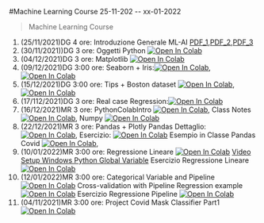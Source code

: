 #Machine Learning Course 25-11-202 -- xx-01-2022 

> Machine Learning Course

1. (25/11/2021)DG 4 ore: Introduzione Generale ML-AI [PDF_1](pdf/00_intro_ML.pdf),[PDF_2](pdf/1_IOT_INtro.pdf),[PDF_3](pdf/2_open_ledger.pdf)
2. (30/11/2021))DG 3 ore: Oggetti Python [![Open In Colab](https://colab.research.google.com/assets/colab-badge.svg)](https://colab.research.google.com/github/visiont3lab/machine-learning-course/blob/main/python/intro.ipynb)
3. (04/12/2021)DG 3 ore: Matplotlib [![Open In Colab](https://colab.research.google.com/assets/colab-badge.svg)](https://colab.research.google.com/github/visiont3lab/machine-learning-course/blob/main/python/02_Matplotlib-first.ipynb)
4. (09/12/2021)DG 3:00 ore: Seaborn + Iris:[![Open In Colab](https://colab.research.google.com/assets/colab-badge.svg)](https://colab.research.google.com/github/visiont3lab/machine-learning-course/blob/main/python/40_finishmatplotlib.ipynb),[![Open In Colab](https://colab.research.google.com/assets/colab-badge.svg)](https://colab.research.google.com/github/visiont3lab/machine-learning-course/blob/main/python/41_Iris.ipynb)
5. (15/12/2021)DG 3:00 ore: Tips + Boston dataset [![Open In Colab](https://colab.research.google.com/assets/colab-badge.svg)](https://colab.research.google.com/github/visiont3lab/machine-learning-course/blob/main/python/42_solut_tips.ipynb), [![Open In Colab](https://colab.research.google.com/assets/colab-badge.svg)](https://colab.research.google.com/github/visiont3lab/machine-learning-course/blob/main/python/50_boston_housing.ipynb)
6. (17/112/2021)DG 3 ore: Real case Regression:[![Open In Colab](https://colab.research.google.com/assets/colab-badge.svg)](https://colab.research.google.com/github/visiont3lab/machine-learning-course/blob/main/python/51_Regressore_intro.ipynb)
7. (16/12/2021)MR 3 ore: PythonColabIntro  [![Open In Colab](https://colab.research.google.com/assets/colab-badge.svg)](https://colab.research.google.com/github/visiont3lab/machine-learning-course/blob/main/python/PythonColabIntro.ipynb), Class Notes [![Open In Colab](https://colab.research.google.com/assets/colab-badge.svg)](https://colab.research.google.com/github/visiont3lab/machine-learning-course/blob/main/python/class-notes.ipynb), Numpy  [![Open In Colab](https://colab.research.google.com/assets/colab-badge.svg)](https://colab.research.google.com/github/visiont3lab/machine-learning-course/blob/main/python/numpy.ipynb)
8. (22/12/2021)MR 3 ore: Pandas + Plotly  Pandas Dettaglio: [![Open In Colab](https://colab.research.google.com/assets/colab-badge.svg)](https://colab.research.google.com/github/visiont3lab/machine-learning-course/blob/main/visualization/pandas.ipynb),  Esercizio: [![Open In Colab](https://colab.research.google.com/assets/colab-badge.svg)](https://colab.research.google.com/github/visiont3lab/machine-learning-course/blob/main/python/Pandas_Plolty_Example.ipynb) Esempio in Classe Pandas Covid  [![Open In Colab](https://colab.research.google.com/assets/colab-badge.svg)](https://colab.research.google.com/github/visiont3lab/machine-learning-course/blob/main/visualization/Pandas_Plolty_Example_Comparison.ipynb), 
9. (10/01/2022)MR 3:00 ore: Regressione Lineare [![Open In Colab](https://colab.research.google.com/assets/colab-badge.svg)](https://colab.research.google.com/github/visiont3lab/machine-learning-course/blob/main/regression/RegressioneLineare.ipynb) [Video Setup Windows Python Global Variable](
https://drive.google.com/file/d/1bBBn2hO_hIra2fM_YsvV8FRtOGbgHKFq/view?usp=sharing) Esercizio Regressione Lineare [![Open In Colab](https://colab.research.google.com/assets/colab-badge.svg)](https://colab.research.google.com/github/visiont3lab/machine-learning-course/blob/main/regression/ExampleRegression.ipynb)
9. (12/01/2022)MR 3:00 ore: Categorical Variable and Pipeline [![Open In Colab](https://colab.research.google.com/assets/colab-badge.svg)](https://colab.research.google.com/github/visiont3lab/machine-learning-course/blob/main/regression/Categorical_And_Pipeline.ipynb) Cross-validation with Pipeline Regression example [![Open In Colab](https://colab.research.google.com/assets/colab-badge.svg)](https://colab.research.google.com/github/visiont3lab/machine-learning-course/blob/main/regression/Regression_Code_Summary.ipynb)   Esercizio Regressione Pipeline  [![Open In Colab](https://colab.research.google.com/assets/colab-badge.svg)](https://colab.research.google.com/github/visiont3lab/machine-learning-course/blob/main/regression/Esercizio_Regression.ipynb) 
10. (04/11/2021)MR 3:00 ore: Project Covid Mask Classifier Part1 [![Open In Colab](https://colab.research.google.com/assets/colab-badge.svg)](https://colab.research.google.com/github/visiont3lab/machine-learning-course/blob/main/classification/Project_Covid_Mask_Classifier_Part1.ipynb)

